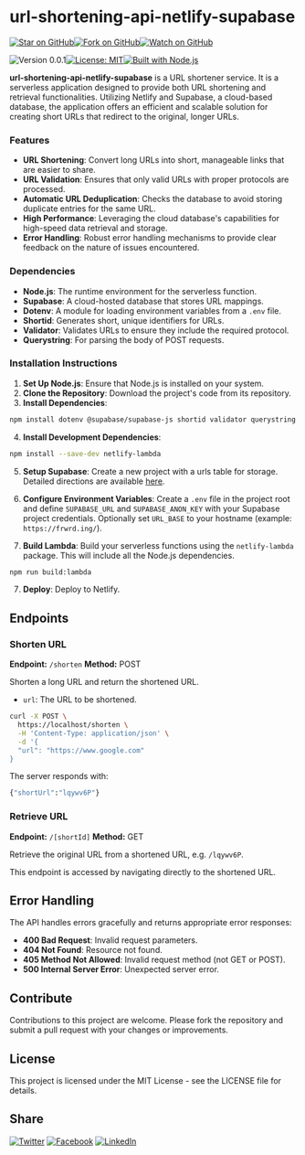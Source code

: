 # url-shortening-api-netlify-supabase

[![Star on GitHub](https://img.shields.io/github/stars/samestrin/url-shortening-api-netlify-supabase?style=social)](https://github.com/samestrin/url-shortening-api-netlify-supabase/stargazers)[![Fork on GitHub](https://img.shields.io/github/forks/samestrin/url-shortening-api-netlify-supabase?style=social)](https://github.com/samestrin/url-shortening-api-netlify-supabase/network/members)[![Watch on GitHub](https://img.shields.io/github/watchers/samestrin/url-shortening-api-netlify-supabase?style=social)](https://github.com/samestrin/url-shortening-api-netlify-supabase/watchers)

![Version 0.0.1](https://img.shields.io/badge/Version-0.0.1-blue)[![License: MIT](https://img.shields.io/badge/License-MIT-yellow.svg)](https://opensource.org/licenses/MIT)[![Built with Node.js](https://img.shields.io/badge/Built%20with-Node.js-green)](https://nodejs.org/)

**url-shortening-api-netlify-supabase** is a URL shortener service. It is a serverless application designed to provide both URL shortening and retrieval functionalities. Utilizing Netlify and Supabase, a cloud-based database, the application offers an efficient and scalable solution for creating short URLs that redirect to the original, longer URLs.

### **Features**

- **URL Shortening**: Convert long URLs into short, manageable links that are easier to share.
- **URL Validation**: Ensures that only valid URLs with proper protocols are processed.
- **Automatic URL Deduplication**: Checks the database to avoid storing duplicate entries for the same URL.
- **High Performance**: Leveraging the cloud database's capabilities for high-speed data retrieval and storage.
- **Error Handling**: Robust error handling mechanisms to provide clear feedback on the nature of issues encountered.

### **Dependencies**

- **Node.js**: The runtime environment for the serverless function.
- **Supabase**: A cloud-hosted database that stores URL mappings.
- **Dotenv**: A module for loading environment variables from a `.env` file.
- **Shortid**: Generates short, unique identifiers for URLs.
- **Validator**: Validates URLs to ensure they include the required protocol.
- **Querystring**: For parsing the body of POST requests.

### **Installation Instructions**

1.  **Set Up Node.js**: Ensure that Node.js is installed on your system.
2.  **Clone the Repository**: Download the project's code from its repository.
3.  **Install Dependencies**:

```bash
npm install dotenv @supabase/supabase-js shortid validator querystring
```

4. **Install Development Dependencies**:

```bash
npm install --save-dev netlify-lambda
```

5.  **Setup Supabase**: Create a new project with a urls table for storage. Detailed directions are available [here](SUPABASE.md).
6.  **Configure Environment Variables**: Create a `.env` file in the project root and define `SUPABASE_URL` and `SUPABASE_ANON_KEY` with your Supabase project credentials. Optionally set `URL_BASE` to your hostname (example: `https://frwrd.ing/`).

7.  **Build Lambda**: Build your serverless functions using the `netlify-lambda` package. This will include all the Node.js dependencies.

```bash
npm run build:lambda
```

7.  **Deploy**: Deploy to Netlify.

## Endpoints

### Shorten URL

**Endpoint:** `/shorten` **Method:** POST

Shorten a long URL and return the shortened URL.

- `url`: The URL to be shortened.

```bash
curl -X POST \
  https://localhost/shorten \
  -H 'Content-Type: application/json' \
  -d '{
  "url": "https://www.google.com"
}
```

The server responds with:

```bash
{"shortUrl":"lqywv6P"}
```

### Retrieve URL

**Endpoint:** `/[shortId]` **Method:** GET

Retrieve the original URL from a shortened URL, e.g. `/lqywv6P`.

This endpoint is accessed by navigating directly to the shortened URL.

## Error Handling

The API handles errors gracefully and returns appropriate error responses:

- **400 Bad Request**: Invalid request parameters.
- **404 Not Found**: Resource not found.
- **405 Method Not Allowed**: Invalid request method (not GET or POST).
- **500 Internal Server Error**: Unexpected server error.

## Contribute

Contributions to this project are welcome. Please fork the repository and submit a pull request with your changes or improvements.

## License

This project is licensed under the MIT License - see the LICENSE file for details.

## Share

[![Twitter](https://img.shields.io/badge/X-Tweet-blue)](https://twitter.com/intent/tweet?text=Check%20out%20this%20awesome%20project!&url=https://github.com/samestrin/url-shortening-api-netlify-supabase) [![Facebook](https://img.shields.io/badge/Facebook-Share-blue)](https://www.facebook.com/sharer/sharer.php?u=https://github.com/samestrin/url-shortening-api-netlify-supabase) [![LinkedIn](https://img.shields.io/badge/LinkedIn-Share-blue)](https://www.linkedin.com/sharing/share-offsite/?url=https://github.com/samestrin/url-shortening-api-netlify-supabase)
